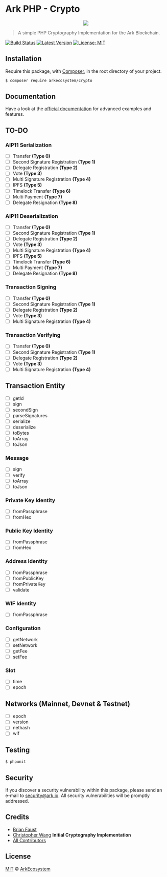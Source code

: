 # Ark PHP - Crypto

<p align="center">
    <img src="https://github.com/ArkEcosystem/php-crypto/blob/master/banner.png" />
</p>

> A simple PHP Cryptography Implementation for the Ark Blockchain.

[![Build Status](https://travis-ci.org/ArkEcosystem/php-crypto.svg?branch=develop)](https://travis-ci.org/ArkEcosystem/php-crypto)
[![Latest Version](https://img.shields.io/github/release/ArkEcosystem/php-crypto.svg?style=flat-square)](https://github.com/ArkEcosystem/php-crypto/releases)
[![License: MIT](https://img.shields.io/badge/License-MIT-yellow.svg)](https://opensource.org/licenses/MIT)

## Installation

Require this package, with [Composer](https://getcomposer.org/), in the root directory of your project.

```bash
$ composer require arkecosystem/crypto
```

## Documentation

Have a look at the [official documentation](https://docs.ark.io/v1.0/docs/cryptography-php) for advanced examples and features.

## TO-DO

### AIP11 Serialization
- [ ] Transfer **(Type 0)**
- [ ] Second Signature Registration **(Type 1)**
- [ ] Delegate Registration **(Type 2)**
- [ ] Vote **(Type 3)**
- [ ] Multi Signature Registration **(Type 4)**
- [ ] IPFS **(Type 5)**
- [ ] Timelock Transfer **(Type 6)**
- [ ] Multi Payment **(Type 7)**
- [ ] Delegate Resignation **(Type 8)**

### AIP11 Deserialization
- [ ] Transfer **(Type 0)**
- [ ] Second Signature Registration **(Type 1)**
- [ ] Delegate Registration **(Type 2)**
- [ ] Vote **(Type 3)**
- [ ] Multi Signature Registration **(Type 4)**
- [ ] IPFS **(Type 5)**
- [ ] Timelock Transfer **(Type 6)**
- [ ] Multi Payment **(Type 7)**
- [ ] Delegate Resignation **(Type 8)**

### Transaction Signing
- [ ] Transfer **(Type 0)**
- [ ] Second Signature Registration **(Type 1)**
- [ ] Delegate Registration **(Type 2)**
- [ ] Vote **(Type 3)**
- [ ] Multi Signature Registration **(Type 4)**

### Transaction Verifying
- [ ] Transfer **(Type 0)**
- [ ] Second Signature Registration **(Type 1)**
- [ ] Delegate Registration **(Type 2)**
- [ ] Vote **(Type 3)**
- [ ] Multi Signature Registration **(Type 4)**

## Transaction Entity
- [ ] getId
- [ ] sign
- [ ] secondSign
- [ ] parseSignatures
- [ ] serialize
- [ ] deserialize
- [ ] toBytes
- [ ] toArray
- [ ] toJson

### Message
- [ ] sign
- [ ] verify
- [ ] toArray
- [ ] toJson

### Private Key Identity
- [ ] fromPassphrase
- [ ] fromHex

### Public Key Identity
- [ ] fromPassphrase
- [ ] fromHex

### Address Identity
- [ ] fromPassphrase
- [ ] fromPublicKey
- [ ] fromPrivateKey
- [ ] validate

### WIF Identity
- [ ] fromPassphrase

### Configuration
- [ ] getNetwork
- [ ] setNetwork
- [ ] getFee
- [ ] setFee

### Slot
- [ ] time
- [ ] epoch

## Networks (Mainnet, Devnet & Testnet)
- [ ] epoch
- [ ] version
- [ ] nethash
- [ ] wif

## Testing

``` bash
$ phpunit
```

## Security

If you discover a security vulnerability within this package, please send an e-mail to security@ark.io. All security vulnerabilities will be promptly addressed.

## Credits

- [Brian Faust](https://github.com/faustbrian)
- [Christopher Wang](https://github.com/christopherjwang) **Initial Cryptography Implementation**
- [All Contributors](../../../../contributors)

## License

[MIT](LICENSE) © [ArkEcosystem](https://ark.io)
